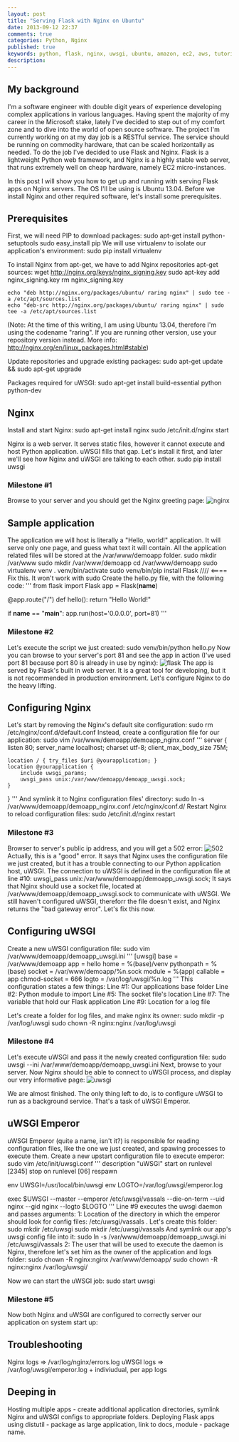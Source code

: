 ```yaml
---
layout: post
title: "Serving Flask with Nginx on Ubuntu"
date: 2013-09-12 22:37
comments: true
categories: Python, Nginx
published: true
keywords: python, flask, nginx, uwsgi, ubuntu, amazon, ec2, aws, tutorial
description: 
---
```


My background
-------------
I'm a software engineer with double digit years of experience developing complex applications in various languages. Having spent the majority of my career in the Microsoft stake, lately I've decided to step out of my comfort zone and to dive into the world of open source software. The project I'm currently working on at my day job is a RESTful service. The service should be running on commodity hardware, that can be scaled horizontally as needed. To do the job I've decided to use Flask and Nginx. Flask is a lightweight Python web framework, and Nginx is a highly stable web server, that runs extremely well on cheap hardware, namely EC2 micro-instances.

In this post I will show you how to get up and running with serving Flask apps on Nginx servers. The OS I'll be using is Ubuntu 13.04. Before we install Nginx and other required software, let's install some prerequisites.

Prerequisites
-------------
First, we will need PIP to download packages:
	sudo apt-get install python-setuptools
	sudo easy_install pip
We will use virtualenv to isolate our application's environment:
	sudo pip install virtualenv

To install Nginx from apt-get, we have to add Nginx repositories apt-get sources:
	wget http://nginx.org/keys/nginx_signing.key
	sudo apt-key add nginx_signing.key
	rm nginx_signing.key

	echo "deb http://nginx.org/packages/ubuntu/ raring nginx" | sudo tee -a /etc/apt/sources.list
	echo "deb-src http://nginx.org/packages/ubuntu/ raring nginx" | sudo tee -a /etc/apt/sources.list
(Note: At the time of this writing, I am using Ubuntu 13.04, therefore I'm using the codename "raring". If you are running other version, use your repository version instead. More info: http://nginx.org/en/linux_packages.html#stable)

Update repositories and upgrade existing packages:
	sudo apt-get update && sudo apt-get upgrade

Packages required for uWSGI:
	sudo apt-get install build-essential python python-dev

Nginx
-----
Install and start Nginx:
	sudo apt-get install nginx
	sudo /etc/init.d/nginx start

Nginx is a web server. It serves static files, however it cannot execute and host Python application. uWSGI fills that gap. Let's install it first, and later we'll see how Nginx and uWSGI are talking to each other.
	sudo pip install uwsgi

### Milestone #1
Browse to your server and you should get the Nginx greeting page:
![nginx](../images/nginx-flask-ubuntu/milestone_1.png "nginx")

Sample application
------------------
The application we will host is literally a "Hello, world!" application. It will serve only one page, and guess what text it will contain.
All the application related files will be stored at the /var/www/demoapp folder.
	sudo mkdir /var/www
	sudo mkdir /var/www/demoapp
	cd /var/www/demoapp
	sudo virtualenv venv
	. venv/bin/activate
	sudo venv/bin/pip install Flask  //// <==== Fix this. It won't work with sudo
Create the hello.py file, with the following code:
'''
from flask import Flask
app = Flask(__name__)

@app.route("/")
def hello():
    return "Hello World!"

if __name__ == "__main__":
    app.run(host='0.0.0.0', port=81)
'''

### Milestone #2
Let's execute the script we just created:
sudo venv/bin/python hello.py
Now you can browse to your server's port 81 and see the app in action (I've used port 81 because port 80 is already in use by nginx):
![flask](../images/nginx-flask-ubuntu/milestone_2.png "flask")
The app is served by Flask's built in web server. It is a great tool for developing, but it is not recommended in production environment. Let's configure Nginx to do the heavy lifting.

Configuring Nginx
-----------------
Let's start by removing the Nginx's default site configuration:
	sudo rm /etc/nginx/conf.d/default.conf
Instead, create a configuration file for our application:
	sudo vim /var/www/demoapp/demoapp_nginx.conf
'''
server {
    listen      80;
    server_name localhost;
    charset     utf-8;
    client_max_body_size 75M;

    location / { try_files $uri @yourapplication; }
    location @yourapplication {
        include uwsgi_params;
        uwsgi_pass unix:/var/www/demoapp/demoapp_uwsgi.sock;
    }    
}
'''
And symlink it to Nginx configuration files' directory:
	sudo ln -s /var/www/demoapp/demoapp_nginx.conf /etc/nginx/conf.d/
Restart Nginx to reload configuration files:
	sudo /etc/init.d/nginx restart

### Milestone #3
Browser to server's public ip address, and you will get a 502 error:
![502](../images/nginx-flask-ubuntu/milestone_3.png "502")
Actually, this is a "good" error. It says that Nginx uses the configuration file we just created, but it has a trouble connecting to our Python application host, uWSGI. The connection to uWSGI is defined in the configuration file at line #10:
	uwsgi_pass unix:/var/www/demoapp/demoapp_uwsgi.sock;
It says that Nginx should use a socket file, located at /var/www/demoapp/demoapp_uwsgi.sock to communicate with uWSGI. We still haven't configured uWSGI, thereforr the file doesn't exist, and Nginx returns the "bad gateway error". Let's fix this now.

Configuring uWSGI
-----------------
Create a new uWSGI configuration file:
	sudo vim /var/www/demoapp/demoapp_uwsgi.ini
'''
[uwsgi]
base = /var/www/demoapp
app = hello
home = %(base)/venv
pythonpath = %(base)
socket = /var/www/demoapp/%n.sock
module = %(app)
callable = app
chmod-socket    = 666
logto = /var/log/uwsgi/%n.log
'''
This configuration states a few things:
Line #1: Our applications base folder
Line #2: Python module to import
Line #5: The socket file's location
Line #7: The variable that hold our Flask application
Line #9: Location for a log file

Let's create a folder for log files, and make nginx its owner:
	sudo mkdir -p /var/log/uwsgi
	sudo chown -R nginx:nginx /var/log/uwsgi

### Milestone #4
Let's execute uWSGI and pass it the newly created configuration file:
	sudo uwsgi --ini /var/www/demoapp/demoapp_uwsgi.ini
Next, browse to your server. Now Nginx should be able to connect to uWSGI process, and display our very informative page:
![uwsgi](../images/nginx-flask-ubuntu/milestone_4.png "uwsgi")

We are almost finished. The only thing left to do, is to configure uWSGI to run as a background service. That's a task of uWSGI Emperor.

uWSGI Emperor
-------------
uWSGI Emperor (quite a name, isn't it?) is responsible for reading configuration files, like the one we just created, and spawing processes to execute them.
Create a new upstart configuration file to execute emperor:
sudo vim /etc/init/uwsgi.conf
'''
description "uWSGI"
start on runlevel [2345]
stop on runlevel [06]
respawn

env UWSGI=/usr/local/bin/uwsgi
env LOGTO=/var/log/uwsgi/emperor.log

exec $UWSGI --master --emperor /etc/uwsgi/vassals --die-on-term --uid nginx --gid nginx --logto $LOGTO
'''
Line #9 executes the uwsgi daemon and passes arguments:
1: Location of the directory in which the emperor should look for config files: /etc/uwsgi/vassals . Let's create this folder:
	sudo mkdir /etc/uwsgi
	sudo mkdir /etc/uwsgi/vassals
And symlink our app's uwsgi config file into it:
	sudo ln -s /var/www/demoapp/demoapp_uwsgi.ini /etc/uwsgi/vassals
2: The user that will be used to execute the daemon is Nginx, therefore let's set him as the owner of the application and logs folder:
	sudo chown -R nginx:nginx /var/www/demoapp/
	sudo chown -R nginx:nginx /var/log/uwsgi/

Now we can start the uWSGI job:
	sudo start uwsgi

### Milestone #5
Now both Nginx and uWSGI are configured to correctly server our application on system start up:
<Picture>

Troubleshooting
---------------
Nginx logs => /var/log/nginx/errors.log
uWSGI logs => /var/log/uwsgi/emperor.log + indiviudual, per app logs

Deeping in
-----------
Hosting multiple apps - create additional application directories, symlink Nginx and uWSGI configs to appropriate folders.
Deploying Flask apps using distutil - package as large application, link to docs, module - package name.